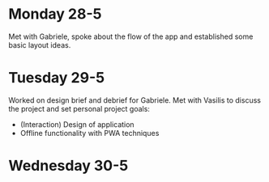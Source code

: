 # Monday 28-5
Met with Gabriele, spoke about the flow of the app and established some basic layout ideas.

# Tuesday 29-5
Worked on design brief and debrief for Gabriele. Met with Vasilis to discuss the project and set personal project goals:
- (Interaction) Design of application
- Offline functionality with PWA techniques

# Wednesday 30-5
